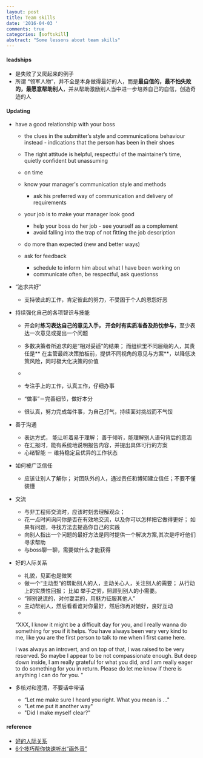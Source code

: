 ```yaml
---
layout: post
title: Team skills
date: '2016-04-03 '
comments: true
categories: [softskill]
abstract: "Some lessons about team skills"
---
```


#### leadships  
* 是失败了又爬起来的例子  
* 所谓 “领军人物”，并不全是本身做得最好的人，而是**最自信的，最不怕失败的，最愿意帮助别人**，并从帮助激励别人当中进一步培养自己的自信，创造奇迹的人  

#### Updating  

* have a good relationship with your boss  
  - the clues in the submitter’s style and communications behaviour instead - indications that the person has been in their shoes

  - The right attitude is helpful, respectful of the maintainer’s time, quietly confident but unassuming 
  
  - on time
  - know your manager's communication style and methods
    + ask his preferred way of communication and delivery of requirements
    
  - your job is to make your manager look good
    + help your boss do her job - see yourself as a complement
    + avoid falling into the trap of not fitting the job description
    
  - do more than expected (new and better ways)
  
  - ask for feedback
    + schedule to inform him about what I have been working on
    + communicate often, be respectful, ask questionss

* “追求共好” 
  - 支持彼此的工作，肯定彼此的努力，不受困于个人的恩怨好恶

* 持续强化自己的各项智识与技能
  - 开会时**练习表达自己的意见入手， 开会时有实质准备及热忱参与**，至少表达一次意见或提出一个问题

  - 多数决策者所追求的是“相对妥适”的结果； 而组织里不同层级的人，其责任是**
  在主管最终决策拍板前，提供不同视角的意见与方案**，以降低决策风险，同时极大化决策的价值  
  -  
  - 专注手上的工作，认真工作，仔细办事  

  - “做事”－完善细节，做好本分  

  - 很认真，努力完成每件事，为自己打气，持续面对挑战而不气馁  

* 善于沟通
  - 表达方式， 能让听着易于理解； 善于倾听，能理解别人语句背后的意涵  
  - 在汇报时，能有系统地说明报告内容，并提出具体可行的方案  
  - 心绪智能 － 维持稳定且优异的工作状态  
   
* 如何被广泛信任  
  - 应该让别人了解你； 对团队外的人，通过责任和博知建立信任；不要不懂装懂

* 交流
  - 与非工程师交流时，应该时刻去理解观众；
  - 花一点时间询问你是否在有效地交流，以及你可以怎样把它做得更好； 如果有问题，寻找方法去提高你自己的实践
  - 向别人指出一个问题的最好方法是同时提供一个解决方案,其次是呼吁他们寻求帮助
  - 与boss聊一聊，需要做什么才能获得

* 好的人际关系
  - 礼貌，见面也是微笑
  - 做一个“主动型“的帮助别人的人，主动关心人，关注别人的需要； 从行动上的实质性回报； 比如 举手之劳，照顾到别人的小需要。
  - “辨别说谎的，对付耍混的，用魅力征服其他人”
  - 主动帮别人，然后看看谁对你最好，然后你再对她好，良好互动
  - 
  “XXX, I know it might be a difficult day for you, and I really wanna do something for you if it helps. You have always been very very kind to me, like you are the first person to talk to me when I first came here. 

   I was always an introvert, and on top of that, I was raised to be very reserved. So maybe I appear to be not compassionate enough. But deep down inside, I am really grateful for what you did, and I am really eager to do something for you in return. Please do let me know if there is anything I can do for you. "  

* 多核对和澄清，不要话中带话  
  - “Let me make sure I heard you right. What you mean is ..."
  - "Let me put it another way"
  - "Did I make myself clear?"
   
#### reference
- [好的人际关系](http://www.weibo.com/ttwenda/p/show?id=2310684096786611478970#_0)
- [6个技巧帮你快速听出“画外音”](http://likaifu.blog.caixin.com/archives/171679)
